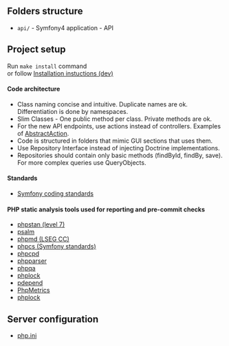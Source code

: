 ## Folders structure
  * `api/` - Symfony4 application - API
       
## Project setup
  Run ```make install``` command   
  or follow [Installation instuctions (dev)](api/docs/installation-instuctions-development.md)
 
#### Code architecture
  * Class naming concise and intuitive. Duplicate names are ok. Differentiation is done by namespaces. 
  * Slim Classes - One public method per class. Private methods are ok.
  * For the new API endpoints, use actions instead of controllers. Examples of [AbstractAction](api/src/Utils/AbstractAction.php).
  * Code is structured in folders that mimic GUI sections that uses them.
  * Use Repository Interface instead of injecting Doctrine implementations.
  * Repositories should contain only basic methods (findById, findBy, save). For more complex queries use QueryObjects.

#### Standards
  * [Symfony coding standards](http://symfony.com/doc/master/contributing/code/standards.html)

#### PHP static analysis tools used for reporting and pre-commit checks
  * [phpstan (level 7)](https://github.com/phpstan/phpstan)
  * [psalm](https://github.com/vimeo/psalm)
  * [phpmd (LSEG CC)](https://github.com/nikic/PHP-Parser)
  * [phpcs (Symfony standards)](https://github.com/squizlabs/PHP_CodeSniffer)
  * [phpcpd](https://github.com/sebastianbergmann/phpcpd)
  * [phpparser](https://github.com/nikic/PHP-Parser)
  * [phpqa](http://symfony.com/doc/master/contributing/code/standards.html)
  * [phplock](https://github.com/sebastianbergmann/phploc)
  * [pdepend](https://github.com/pdepend/pdepend)
  * [PhpMetrics](https://github.com/phpmetrics/PhpMetrics)
  * [phplock](https://github.com/sebastianbergmann/phploc)

## Server configuration
  * [php.ini](api/docs/configuration/php.ini)
